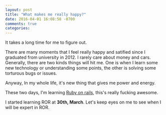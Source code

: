 ```yaml
---
layout: post
title: "What makes me really happy?"
date: 2016-04-01 16:08:58 -0700
comments: true
categories: 
---
```

It takes a long time for me to figure out.

There are many moments that I feel really happy and satified since I graduated from university in 2012. I rarely care about money and cars.
Generally, there are two kinds things will hit me. One is when I learn some new technology or understanding some points, the other is solving some torturous bugs or issues.  

Anyway, In my whole life, it's new thing that gives me power and energy.

These two days, I'm learning [Ruby on rails](http://guides.rubyonrails.org/index.html), this's really fucking awesome.

I started learning ROR at **30th, March**. Let's keep eyes on me to see when I will be expert in ROR.
